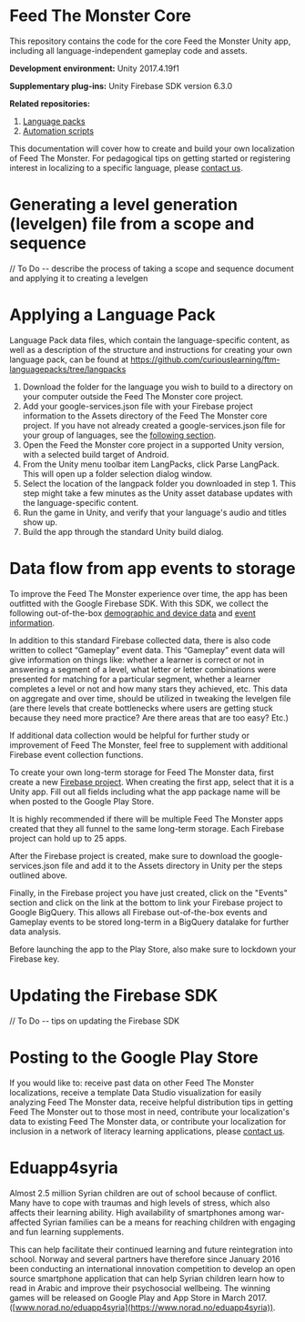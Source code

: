 # Feed The Monster Core

This repository contains the code for the core Feed the Monster Unity app, including all language-independent gameplay code and assets. 

**Development environment:** 
Unity 2017.4.19f1

**Supplementary plug-ins:** 
Unity Firebase SDK version 6.3.0

**Related repositories:** 
1. [Language packs](https://github.com/curiouslearning/ftm-languagepacks)
1. [Automation scripts](https://github.com/curiouslearning/ftm-automation)

This documentation will cover how to create and build your own localization of Feed The Monster. For pedagogical tips on getting started or registering interest in localizing to a specific language, please [contact us](https://www.curiouslearning.org/contact).

# Generating a level generation (levelgen) file from a scope and sequence

// To Do -- describe the process of taking a scope and sequence document and applying it to creating a levelgen

# Applying a Language Pack

Language Pack data files, which contain the language-specific content, as well as a description of the structure and instructions for creating your own language pack, can be found at
https://github.com/curiouslearning/ftm-languagepacks/tree/langpacks

1. Download the folder for the language you wish to build to a directory on your computer outside the Feed The Monster core project.
1. Add your google-services.json file with your Firebase project information to the Assets directory of the Feed The Monster core project. If you have not already created a google-services.json file for your group of languages, see the [following section](#data-flow-from-app-events-to-storage).
1. Open the Feed the Monster core project in a supported Unity version, with a selected build target of Android.
1. From the Unity menu toolbar item LangPacks, click Parse LangPack. This will open up a folder selection dialog window.
1. Select the location of the langpack folder you downloaded in step 1. This step might take a few minutes as the Unity asset database updates with the language-specific content.
1. Run the game in Unity, and verify that your language's audio and titles show up.
1. Build the app through the standard Unity build dialog.

# Data flow from app events to storage

To improve the Feed The Monster experience over time, the app has been outfitted with the Google Firebase SDK. With this SDK, we collect the following out-of-the-box [demographic and device data](https://support.google.com/firebase/answer/6317486?hl=en) and [event information](https://support.google.com/firebase/answer/6317485?hl=en).

In addition to this standard Firebase collected data, there is also code written to collect “Gameplay” event data. This “Gameplay” event data will give information on things like: whether a learner is correct or not in answering a segment of a level, what letter or letter combinations were presented for matching for a particular segment, whether a learner completes a level or not and how many stars they achieved, etc. This data on aggregate and over time, should be utilized in tweaking the levelgen file (are there levels that create bottlenecks where users are getting stuck because they need more practice? Are there areas that are too easy? Etc.)

If additional data collection would be helpful for further study or improvement of Feed The Monster, feel free to supplement with additional Firebase event collection functions.

To create your own long-term storage for Feed The Monster data, first create a new [Firebase project](https://firebase.google.com/). When creating the first app, select that it is a Unity app. Fill out all fields including what the app package name will be when posted to the Google Play Store. 

It is highly recommended if there will be multiple Feed The Monster apps created that they all funnel to the same long-term storage. Each Firebase project can hold up to 25 apps.

After the Firebase project is created, make sure to download the google-services.json file and add it to the Assets directory in Unity per the steps outlined above.

Finally, in the Firebase project you have just created, click on the "Events" section and click on the link at the bottom to link your Firebase project to Google BigQuery. This allows all Firebase out-of-the-box events and Gameplay events to be stored long-term in a BigQuery datalake for further data analysis.

Before launching the app to the Play Store, also make sure to lockdown your Firebase key.

# Updating the Firebase SDK

// To Do -- tips on updating the Firebase SDK


# Posting to the Google Play Store

If you would like to: receive past data on other Feed The Monster localizations, receive a template Data Studio visualization for easily analyzing Feed The Monster data, receive helpful distribution tips in getting Feed The Monster out to those most in need, contribute your localization's data to existing Feed The Monster data, or contribute your localization for inclusion in a network of literacy learning applications, please [contact us](https://www.curiouslearning.org/contact).


# Eduapp4syria

Almost 2.5 million Syrian children are out of school because of conflict. Many have to cope with traumas and high levels of stress, which also affects their learning ability. High availability of smartphones among war-affected Syrian families can be a means for reaching children with engaging and fun learning supplements.

This can help facilitate their continued learning and future reintegration into school. Norway and several partners have therefore since January 2016 been conducting an international innovation competition to develop an open source smartphone application that can help Syrian children learn how to read in Arabic and improve their psychosocial wellbeing. The winning games will be released on Google Play and App Store in March 2017.([www.norad.no/eduapp4syria](https://www.norad.no/eduapp4syria)).

